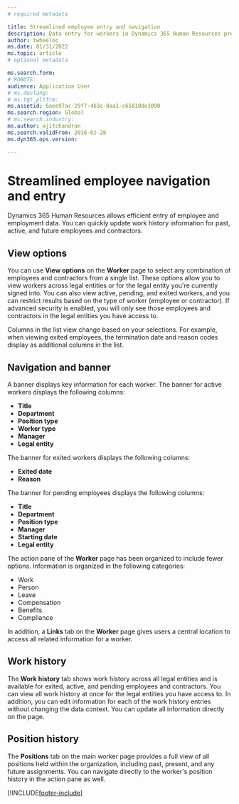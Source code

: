 ```yaml
---
# required metadata

title: Streamlined employee entry and navigation
description: Data entry for workers in Dynamics 365 Human Resources provides quick entry for all employees, past, active or future.
author: twheeloc
ms.date: 01/31/2022
ms.topic: article
# optional metadata

ms.search.form: 
# ROBOTS: 
audience: Application User
# ms.devlang:   
# ms.tgt_pltfrm: 
ms.assetid: 6aee97ac-29f7-4b3c-8aa1-c65810de3090
ms.search.region: Global
# ms.search.industry: 
ms.author: ajitchandran
ms.search.validFrom: 2016-02-28
ms.dyn365.ops.version: 

---
```


# Streamlined employee navigation and entry

Dynamics 365 Human Resources allows efficient entry of employee and employment data. You can quickly update work history information for past, active, and future employees and contractors.

## View options

You can use **View options** on the **Worker** page to select any combination of employees and contractors from a single list. These options allow you to view workers across legal entities or for the legal entity you're currently signed into. You can also view active, pending, and exited workers, and you can restrict results based on the type of worker (employee or contractor). If advanced security is enabled, you will only see those employees and contractors in the legal entities you have access to.

Columns in the list view change based on your selections. For example, when viewing exited employees, the termination date and reason codes display as additional columns in the list. 

## Navigation and banner

A banner displays key information for each worker. The banner for active workers displays the following columns:

- **Title**
- **Department**
- **Position type**
- **Worker type**
- **Manager**
- **Legal entity**

The banner for exited workers displays the following columns:

- **Exited date**
- **Reason**

The banner for pending employees displays the following columns:

- **Title**
- **Department**
- **Position type**
- **Manager**
- **Starting date**
- **Legal entity**

The action pane of the **Worker** page has been organized to include fewer options. Information is organized in the following categories: 

- Work
- Person
- Leave
- Compensation
- Benefits
- Compliance

In addition, a **Links** tab on the **Worker** page gives users a central location to access all related information for a worker.


## Work history

The **Work history** tab shows work history across all legal entities and is available for exited, active, and pending employees and contractors. You can view all work history at once for the legal entities you have access to. In addition, you can edit information for each of the work history entries without changing the data context. You can update all information directly on the page. 


## Position history

The **Positions** tab on the main worker page provides a full view of all positions held within the organization, including past, present, and any future assignments. You can  navigate directly to the worker's position history in the action pane as well.


[!INCLUDE[footer-include](../includes/footer-banner.md)]
